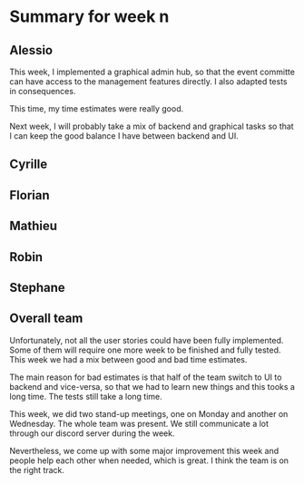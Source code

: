 # Summary for week n

## Alessio

This week, I implemented a graphical admin hub, so that the event committe can have access to the management features directly. I also adapted tests in consequences. 

This time, my time estimates were really good. 

Next week, I will probably take a mix of backend and graphical tasks so that I can keep the good balance I have between backend and UI. 

## Cyrille

## Florian 

## Mathieu

## Robin

## Stephane

## Overall team

Unfortunately, not all the user stories could have been fully implemented. Some of them will require one more week to be finished and fully tested. This week we had a mix between good and bad time estimates. 

The main reason for bad estimates is that half of the team switch to UI to backend and vice-versa, so that we had to learn new things and this tooks a long time. The tests still take a long time.  

This week, we did two stand-up meetings, one on Monday and another on Wednesday. The whole team was present. We still communicate a lot through our discord server during the week.

Nevertheless, we come up with some major improvement this week and people help each other when needed, which is great. I think the team is on the right track. 